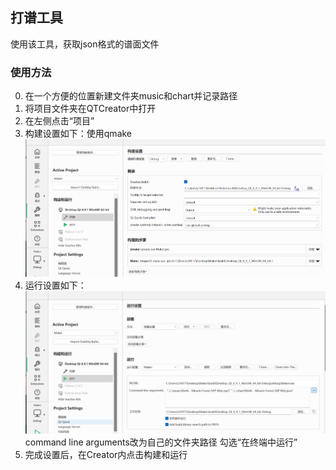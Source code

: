 ## 打谱工具
使用该工具，获取json格式的谱面文件

### 使用方法
0. 在一个方便的位置新建文件夹music和chart并记录路径
1. 将项目文件夹在QTCreator中打开
2. 在左侧点击“项目”
3. 构建设置如下：使用qmake
![alt text](image.png)
4. 运行设置如下：
![alt text](image-1.png)
command line arguments改为自己的文件夹路径
勾选“在终端中运行”
5. 完成设置后，在Creator内点击构建和运行
